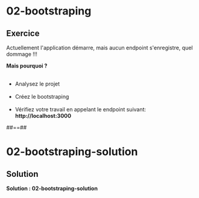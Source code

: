 <!-- .slide: class="exercice" -->
# 02-bootstraping
## Exercice

Actuellement l'application démarre, mais aucun endpoint s'enregistre, quel dommage !!!

**Mais pourquoi ?** 
<br><br>

- Analysez le projet <br><br>
- Créez le bootstraping<br><br>
- Vérifiez votre travail en appelant le endpoint suivant: **http://localhost:3000**

##==##

<!-- .slide: class="exercice" -->
# 02-bootstraping-solution
## Solution

**Solution : 02-bootstraping-solution**
<!-- .element: class="full-center" -->
